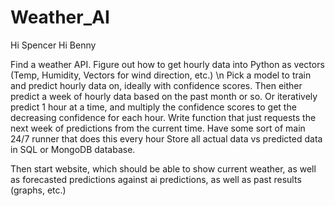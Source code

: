 # Weather_AI

Hi Spencer
Hi Benny

Find a weather API.
Figure out how to get hourly data into Python as vectors (Temp, Humidity, Vectors for wind direction, etc.) \n
Pick a model to train and predict hourly data on, ideally with confidence scores.
Then either predict a week of hourly data based on the past month or so.
Or iteratively predict 1 hour at a time, and multiply the confidence scores to get the decreasing confidence for each hour.
Write function that just requests the next week of predictions from the current time.
Have some sort of main 24/7 runner that does this every hour
Store all actual data vs predicted data in SQL or MongoDB database.

Then start website, which should be able to show current weather, as well as forecasted predictions against ai predictions, as well as past results (graphs, etc.)
